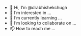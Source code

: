 - 👋 Hi, I’m @drabhishekchugh
- 👀 I’m interested in ...
- 🌱 I’m currently learning ...
- 💞️ I’m looking to collaborate on ...
- 📫 How to reach me ...

<!---
drabhishekchugh/drabhishekchugh is a ✨ special ✨ repository because its `README.md` (this file) appears on your GitHub profile.
You can click the Preview link to take a look at your changes.
--->
